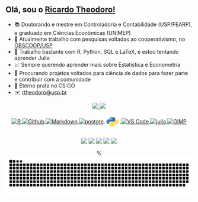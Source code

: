 ## Olá, sou o [Ricardo Theodoro!](https://rtheodoro.com/)

- 📚 Doutorando e mestre em Controladoria e Contabilidade (USP/FEARP), e graduado em Ciências Econômicas (UNIMEP)
- 🔭 Atualmente trabalho com pesquisas voltadas ao cooperativismo, no [OBSCOOP/USP](https://linktr.ee/obscoopusp)
- 🌱 Trabalho bastante com R, Python, SQL e LaTeX, e estou tentando aprender Julia
- 📈 Sempre querendo aprender mais sobre Estatística e Econometria
- 💬 Procurando projetos voltados para ciência de dados para fazer parte e contribuir com a comunidade
- 🦆 Eterno prata no CS:GO
- :envelope: rtheodoro@usp.br

<div align="center">
  <a href="https://github.com/rtheodoro">
  <img height="160em" src="https://github-readme-stats-git-masterrstaa-rickstaa.vercel.app/api?username=rtheodoro&show_icons=true&theme=dark&include_all_commits=true&count_private=true"/>
  <img height="160em" src="https://github-readme-stats-git-masterrstaa-rickstaa.vercel.app/api/top-langs/?username=rtheodoro&layout=compact&langs_count=7&theme=dark"/>
</div>
<div style="display: inline_block" align="center"><br>
  <img align="center" alt="R" height="30" width="40" src="https://cdn.jsdelivr.net/gh/devicons/devicon/icons/rstudio/rstudio-original.svg">
  <img align="center" alt="Github" height="30" width="40" src="https://cdn.jsdelivr.net/gh/devicons/devicon/icons/git/git-plain.svg">
  <img align="center" alt="Markdown" height="30" width="40" src="https://cdn.jsdelivr.net/gh/devicons/devicon/icons/markdown/markdown-original.svg">
  <img align="center" alt="postgre" height="30" width="40" src="https://cdn.jsdelivr.net/gh/devicons/devicon/icons/postgresql/postgresql-original.svg">
  <img align="center" alt="Python" height="30" width="40" src="https://raw.githubusercontent.com/devicons/devicon/master/icons/python/python-original.svg">
  <img align="center" alt="VS Code" height="30" width="40" src="https://cdn.jsdelivr.net/gh/devicons/devicon/icons/vscode/vscode-original.svg">
  <img align="center" alt="julia" height="30" width="40" src="https://cdn.jsdelivr.net/gh/devicons/devicon/icons/julia/julia-original.svg">
  <img align="center" alt="GIMP" height="30" width="40" src="https://cdn.jsdelivr.net/gh/devicons/devicon/icons/gimp/gimp-plain.svg">
</div>

##

<div align="center"> 
  <a href="https://www.linkedin.com/in/rtheodoro" target="_blank"><img src="https://img.icons8.com/office/48/000000/linkedin-circled--v2.png"/></a>
  <a href="https://www.youtube.com/channel/UCDT5QYgse4tiHDm-DiD3x8w" target="_blank"><img src="https://img.icons8.com/color/48/000000/youtube-play.png"/></a>
  <a href="https://twitter.com/rxtheodoro" target="_blank"><img src="https://img.icons8.com/color/48/000000/twitter--v1.png"/></a> 
  <a href="https://rtheodoro.com" target="_blank"><img src="https://img.icons8.com/fluency/48/000000/domain.png"/></a> 
  <a href = "mailto:rtheodoro@usp.com"><img src="https://img.icons8.com/office/48/000000/email.png"/></a>

  %![Snake animation](https://github.com/rtheodoro/rtheodoro/blob/output/github-contribution-grid-snake.svg)

</div>


